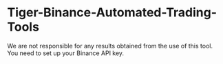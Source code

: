 # Tiger-Binance-Automated-Trading-Tools
We are not responsible for any results obtained from the use of this tool. You need to set up your Binance API key.
